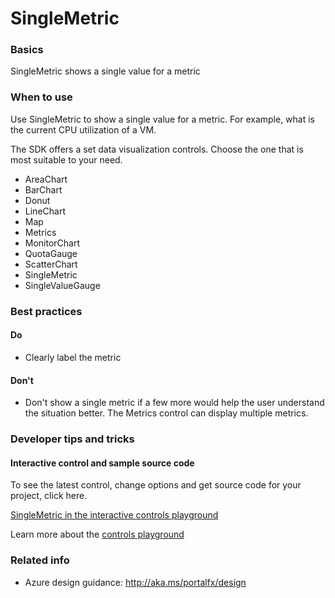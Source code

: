 ﻿# SingleMetric

 
<a name="basics"></a>
### Basics
SingleMetric shows a single value for a metric


<!-- TODO get an IMAGE to embed here -->

<!-- TODO get an SAMPLE CODE to embed here -->

 
<a name="when-to-use"></a>
### When to use
Use SingleMetric to show a single value for a metric.  For example, what is the current CPU utilization of a VM.

The SDK offers a set data visualization controls.  Choose the one that is most suitable to your need.
* AreaChart
* BarChart
* Donut
* LineChart
* Map
* Metrics
* MonitorChart
* QuotaGauge
* ScatterChart
* SingleMetric
* SingleValueGauge




 
<a name="best-practices"></a>
### Best practices


<a name="best-practices-do"></a>
#### Do

* Clearly label the metric

<a name="best-practices-don-t"></a>
#### Don&#39;t

* Don't show a single metric if a few more would help the user understand the situation better.  The Metrics control can display multiple metrics.



 
<a name="developer-tips-and-tricks"></a>
### Developer tips and tricks



<a name="developer-tips-and-tricks-interactive-control-and-sample-source-code"></a>
#### Interactive control and sample source code
To see the latest control, change options and get source code for your project, click here.

<a href="https://ms.portal.azure.com/?Microsoft_Azure_Playground=true#blade/Microsoft_Azure_Playground/ControlsIndexBlade/SingleMetric_create_Playground" target="_blank">SingleMetric in the interactive controls playground</a>

Learn more about the [controls playground](./top-extensions-controls-playground.md)


 
<a name="related-info"></a>
### Related info

* Azure design guidance:  http://aka.ms/portalfx/design


